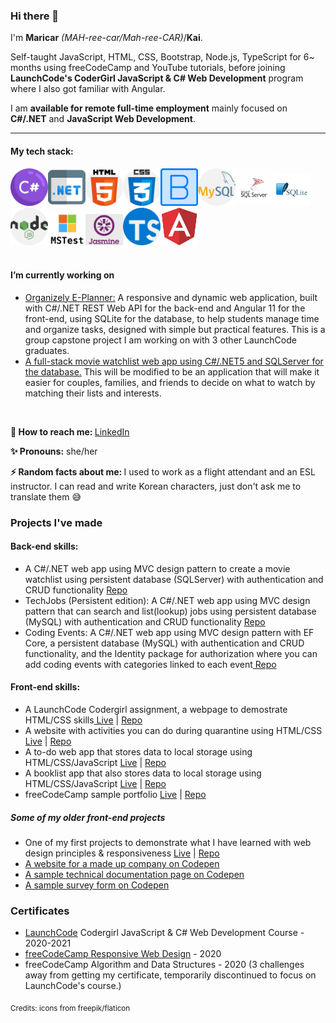 ### Hi there 👋


I'm **Maricar** *(MAH-ree-car/Mah-ree-CAR)*/**Kai**.

Self-taught JavaScript, HTML, CSS, Bootstrap, Node.js, TypeScript for 6~ months using freeCodeCamp and YouTube tutorials, before joining **LaunchCode's CoderGirl JavaScript & C# Web Development** program where I also got familiar with Angular. 

I am **available for remote full-time employment** mainly focused on **C#/.NET** and **JavaScript Web Development**.

<hr>

<h4>My tech stack:</h4>
<div>
<span><img src="assets/csharp.png" alt="c-sharp logo" width="60"></span><span><img src="assets/dotnet.png" alt="dotnet logo" width="60"></span><span><img src="assets/html-5.png" alt="HTML5 logo" width="60"></span><span><img src="assets/css.png" alt="CSS3 logo" width="60"></span><span><img src="assets/bootstrap.png" alt="bootstrap logo" width="60"></span><span><img src="assets/mysql.png" alt="mysql logo" width="60"></span><span><img src="assets/Microsoft-SQL-Server-logo.jpg" alt="Microsoft SQL Server logo" width="60"></span><img src="assets/sqlite.jpg" alt="SQLite logo" width="60"></span><span><img src="assets/nodejs.png" alt="node-js logo" width="60"></span><span><img src="assets/mstest.png" alt="MS test logo" width="60"></span><span><img src="assets/jasmine.png" alt="jasmine logo" width="60"></span><span><img src="assets/typescript.png" alt="typescript logo" width="60"></span><span><img src="assets/angular.png" alt="angular logo" width="60"></span>
</div>
<br />
<h4>I’m currently working on</h4>
<ul>
  <li><a href="https://github.com/AKA-Liftoff-Group-2021/Organizely-App" target="_blank">Organizely E-Planner:</a> A responsive and dynamic web application, built with C#/.NET REST Web API for the back-end and Angular 11 for the front-end, using SQLite for the database, to help students manage time and organize tasks, designed with simple but practical features. This is a group capstone project I am working on with 3 other LaunchCode graduates. </li>
  <li><a href="https://github.com//mlwalters/MovieWatchlist" target="_blank">A full-stack movie watchlist web app using C#/.NET5 and SQLServer for the database.</a> This will be modified to be an application that will make it easier for couples, families, and friends to decide on what to watch by matching their lists and interests.</li>
</ul>
<br />
<p><strong>📧  How to reach me: </strong><a href="https://www.linkedin.com/authwall?trk=gf&trkInfo=AQHyjq3ww_dROwAAAXfhlx0ouoRAxqESwrt3D9h_GORCJ8qvG0OEH2tkpk-2J-GLNMD4aYXx_4BmNC8O6F9OOUQh9NSUkpU7AB-Aptqgw6DlwPtchajF2yfAVaGbg4oG6_SyZ08=&originalReferer=&sessionRedirect=https%3A%2F%2Fwww.linkedin.com%2Fin%2Fmaricar-walters%2F" target="_blank">LinkedIn</a></p>
<p><strong>✨  Pronouns:</strong> she/her</p>
<p><strong>⚡  Random facts about me: </strong>I used to work as a flight attendant and an ESL instructor. I can read and write Korean characters, just don't ask me to translate them 😅</p>


<h3>Projects I've made</h3> 
<h4>Back-end skills:</h4>
<ul>
  <li>A C#/.NET web app using MVC design pattern to create a movie watchlist using persistent database (SQLServer) with authentication and CRUD functionality <a href="https://github.com//mlwalters/MovieWatchlist" target="_blank"> Repo</a></li>
  <li>TechJobs (Persistent edition): A C#/.NET web app using MVC design pattern that can search and list(lookup) jobs using persistent database (MySQL) with authentication and CRUD functionality <a href="https://github.com//mlwalters/TechJobsPersistent" target="_blank"> Repo</a></li>
  <li>Coding Events: A C#/.NET web app using MVC design pattern with EF Core, a persistent database (MySQL) with authentication and CRUD functionality, and the Identity package for authorization where you can add coding events with categories linked to each event<a href="https://github.com//mlwalters/TechJobsPersistent" target="_blank"> Repo</a></li>
</ul>
<h4>Front-end skills:</h4>
<ul>
  <li>A LaunchCode Codergirl assignment, a webpage to demostrate HTML/CSS skills<a href="https://mlwalters.github.io/html-me-something" target="_blank"> Live</a> | <a href="https://github.com/mlwalters/html-me-something" target="_blank"> Repo</a></li>
<li>A website with activities you can do during quarantine using HTML/CSS <a href="https:///mlwalters.github.io/stay-at-home/" target="_blank"> Live</a> | <a href="https://github.com//mlwalters/stay-at-home" target="_blank"> Repo</a></li>
<li>A to-do web app that stores data to local storage using HTML/CSS/JavaScript <a href="https:///mlwalters.github.io/todo-webapp/" target="_blank"> Live</a> | <a href="https://github.com//mlwalters/todo-webapp" target="_blank"> Repo</a></li>
<li>A booklist app that also stores data to local storage using HTML/CSS/JavaScript <a href="https:///mlwalters.github.io/booklist-app/" target="_blank"> Live</a> | <a href="https://github.com//mlwalters/booklist-app" target="_blank"> Repo</a></li>
<li>freeCodeCamp sample portfolio <a href="https://mlwalters.github.io/freeCodeCamp-portfolio/" target="_blank">Live</a> | <a href="https://github.com//mlwalters/fcc-portfolio" target="_blank"> Repo</a></li>

  </ul>
<h5>Some of my older front-end projects</h5>
<ul>
  <li>One of my first projects to demonstrate what I have learned with web design principles & responsiveness <a href="https:///mlwalters.github.io/recipe-page/" target="_blank"> Live</a> | <a href="https://github.com//mlwalters/recipe-page" target="_blank">Repo</a></li>
  <li><a href="https://codepen.io/carrimaxx/full/YzwGmGp" target="_blank">A website for a made up company on Codepen</a></li>
  <li><a href="https://codepen.io/carrimaxx/full/eYJBMKr" target="_blank">A sample technical documentation page on Codepen</a></li>
  <li><a href="https://codepen.io/carrimaxx/full/dyYbyVd" target="_blank">A sample survey form on Codepen</a></li>
  </ul>


<h3>Certificates</h3>
<ul>
  <li><a href="https://www.launchcode.org/" target="_blank">LaunchCode</a> Codergirl JavaScript & C# Web Development Course - 2020-2021</li>
  <li><a href="https://www.freecodecamp.org/certification/carrimaxx/responsive-web-design" target="_blank">freeCodeCamp Responsive Web Design</a> - 2020</li>
  <li>freeCodeCamp Algorithm and Data Structures - 2020 (3 challenges away from getting my certificate, temporarily discontinued to focus on LaunchCode's course.)</li>
  </ul>



<sub>Credits: icons from freepik/flaticon</sub>
